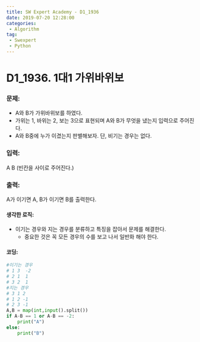 ```yaml
---
title: SW Expert Academy - D1_1936
date: 2019-07-20 12:28:00
categories:
 - Algorithm
tag:
 - Swexpert
 - Python
---
```


# D1_1936. 1대1 가위바위보

### 문제:

- A와 B가 가위바위보를 하였다.
- 가위는 1, 바위는 2, 보는 3으로 표현되며 A와 B가 무엇을 냈는지 입력으로 주어진다.
- A와 B중에 누가 이겼는지 판별해보자. 단, 비기는 경우는 없다.  



### 입력:

A B (빈칸을 사이로 주어진다.)



### 출력:

A가 이기면 A, B가 이기면 B를 출력한다.



#### 생각한 로직:

- 이기는 경우와 지는 경우를 분류하고 특징을 잡아서 문제를 해결한다.
  - 중요한 것은 꼭 모든 경우의 수를 보고 나서 일반화 해야 한다.



#### 코딩:

```python
#이기는 경우
# 1 3  -2
# 2 1  1
# 3 2  1
#지는 경우
# 3 1 2
# 1 2 -1
# 2 3 -1
A,B = map(int,input().split())
if A-B == 1 or A-B == -2:
    print("A")
else:
    print("B")
```



[출처]: https://www.swexpertacademy.com/